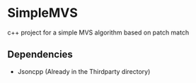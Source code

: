 # SimpleMVS
c++ project for a simple MVS algorithm based on patch match

## Dependencies
- Jsoncpp (Already in the Thirdparty directory)